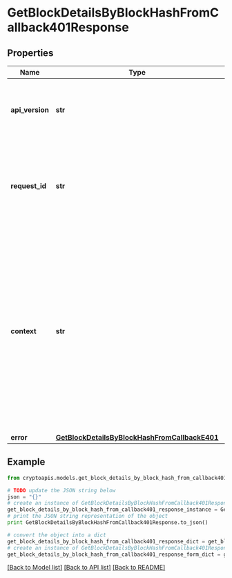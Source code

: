 # GetBlockDetailsByBlockHashFromCallback401Response


## Properties
Name | Type | Description | Notes
------------ | ------------- | ------------- | -------------
**api_version** | **str** | Specifies the version of the API that incorporates this endpoint. | 
**request_id** | **str** | Defines the ID of the request. The &#x60;requestId&#x60; is generated by Crypto APIs and it&#39;s unique for every request. | 
**context** | **str** | In batch situations the user can use the context to correlate responses with requests. This property is present regardless of whether the response was successful or returned as an error. &#x60;context&#x60; is specified by the user. | [optional] 
**error** | [**GetBlockDetailsByBlockHashFromCallbackE401**](GetBlockDetailsByBlockHashFromCallbackE401.md) |  | 

## Example

```python
from cryptoapis.models.get_block_details_by_block_hash_from_callback401_response import GetBlockDetailsByBlockHashFromCallback401Response

# TODO update the JSON string below
json = "{}"
# create an instance of GetBlockDetailsByBlockHashFromCallback401Response from a JSON string
get_block_details_by_block_hash_from_callback401_response_instance = GetBlockDetailsByBlockHashFromCallback401Response.from_json(json)
# print the JSON string representation of the object
print GetBlockDetailsByBlockHashFromCallback401Response.to_json()

# convert the object into a dict
get_block_details_by_block_hash_from_callback401_response_dict = get_block_details_by_block_hash_from_callback401_response_instance.to_dict()
# create an instance of GetBlockDetailsByBlockHashFromCallback401Response from a dict
get_block_details_by_block_hash_from_callback401_response_form_dict = get_block_details_by_block_hash_from_callback401_response.from_dict(get_block_details_by_block_hash_from_callback401_response_dict)
```
[[Back to Model list]](../README.md#documentation-for-models) [[Back to API list]](../README.md#documentation-for-api-endpoints) [[Back to README]](../README.md)


